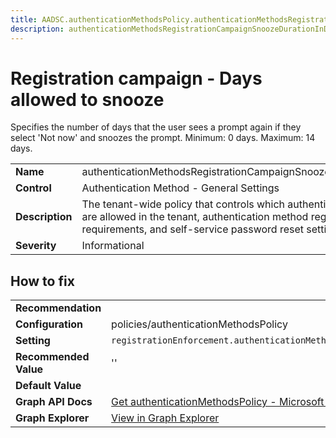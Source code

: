 ```yaml
---
title: AADSC.authenticationMethodsPolicy.authenticationMethodsRegistrationCampaignSnoozeDurationInDays
description: authenticationMethodsRegistrationCampaignSnoozeDurationInDays - Registration campaign - Days allowed to snooze
---
```


# Registration campaign - Days allowed to snooze

Specifies the number of days that the user sees a prompt again if they select 'Not now' and snoozes the prompt. Minimum: 0 days. Maximum: 14 days.

| | |
|-|-|
| **Name** | authenticationMethodsRegistrationCampaignSnoozeDurationInDays |
| **Control** | Authentication Method - General Settings |
| **Description** | The tenant-wide policy that controls which authentication methods are allowed in the tenant, authentication method registration requirements, and self-service password reset settings. |
| **Severity** | Informational |

## How to fix
| | |
|-|-|
| **Recommendation** |  |
| **Configuration** | policies/authenticationMethodsPolicy |
| **Setting** | `registrationEnforcement.authenticationMethodsRegistrationCampaign.snoozeDurationInDays` |
| **Recommended Value** | '' |
| **Default Value** |  |
| **Graph API Docs** | [Get authenticationMethodsPolicy - Microsoft Graph v1.0 - Microsoft Learn](https://learn.microsoft.com/en-us/graph/api/authenticationmethodspolicy-get) |
| **Graph Explorer** | [View in Graph Explorer](https://developer.microsoft.com/en-us/graph/graph-explorer?request=policies/authenticationMethodsPolicy&method=GET&version=beta&GraphUrl=https://graph.microsoft.com) |



